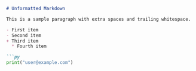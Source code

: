 ```markdown
# Unformatted Markdown

This is a sample paragraph with extra spaces and trailing whitespace.

- First item
- Second item
+ Third item
  * Fourth item

```py
print("user@example.com")
```
```